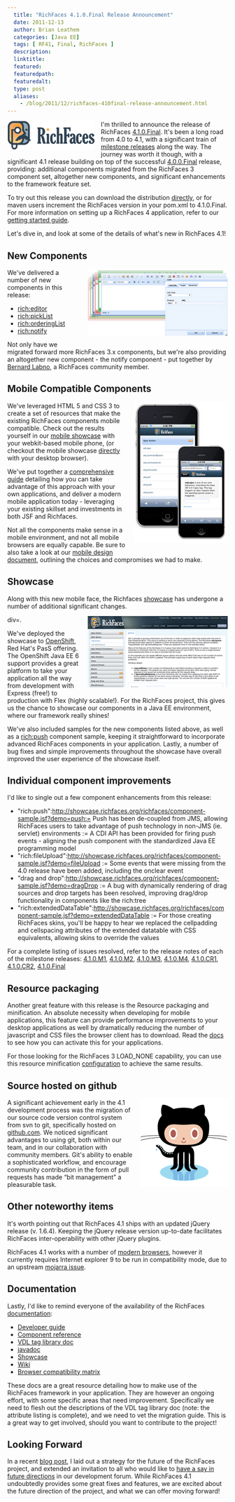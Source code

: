 ```yaml
---
  title: "RichFaces 4.1.0.Final Release Announcement"
  date: 2011-12-13
  author: Brian Leathem
  categories: [Java EE]
  tags: [ RF41, Final, RichFaces ]
  description:
  linktitle:
  featured:
  featuredpath:
  featuredalt:
  type: post
  aliases:
    - /blog/2011/12/richfaces-410final-release-announcement.html
---
```


<a href="/images/blog/2011-12-13-richfaces-410final-release-announcement/richfaces.png" imageanchor="1" style="clear: left; float: left; margin-bottom: 1em; margin-right: 1em;"><img border="0" src="/images/blog/2011-12-13-richfaces-410final-release-announcement/richfaces.png" /></a>

I'm thrilled to announce the release of RichFaces <a href="https://issues.jboss.org/secure/ReleaseNote.jspa?projectId=12310341&amp;version=12318600">4.1.0.Final</a>. It's been a long road from 4.0 to 4.1, with a significant train of <a href="http://blog.bleathem.ca/search/label/RF41">milestone releases</a> along the way. The journey was worth it though, with a significant 4.1 release building on top of the successful <a href="http://in.relation.to/Bloggers/RichFaces400FinalReleased">4.0.0.Final</a> release, providing: additional components migrated from the RichFaces 3 component set, altogether new components, and significant enhancements to the framework feature set.

To try out this release you can download the distribution <a href="http://www.jboss.org/richfaces/download/stable">directly</a>, or for maven users increment the RichFaces version in your pom.xml to 4.1.0.Final. For more information on setting up a RichFaces 4 application, refer to our<a href="http://community.jboss.org/wiki/GettingstartedwithRichFaces4x"> getting started guide</a>.

Let's dive in, and look at some of the details of what's new in RichFaces 4.1!

## New Components

<a href="/images/blog/2011-12-13-richfaces-410final-release-announcement/editor.png" imageanchor="1" style="clear: right; float: right; margin-bottom: 1em; margin-left: 1em;"><img border="0" height="153" src="/images/blog/2011-12-13-richfaces-410final-release-announcement/editor.png" width="320" /></a>

We've delivered a number of new components in this release:

* <a href="http://showcase.richfaces.org/richfaces/component-sample.jsf?demo=editor">rich:editor</a>
* <a href="http://showcase.richfaces.org/richfaces/component-sample.jsf?demo=pickList">rich:pickList</a>
* <a href="http://showcase.richfaces.org/richfaces/component-sample.jsf?demo=orderingList">rich:orderingList</a>
* <a href="http://showcase.richfaces.org/richfaces/component-sample.jsf?demo=notify">rich:notify</a>

Not only have we migrated forward more RichFaces 3.x components, but we're also providing an altogether new component - the notify component - put together by <a href="http://community.jboss.org/people/blabno">Bernard Labno</a>, a RichFaces community member.

## Mobile Compatible Components

<a href="/images/blog/2011-12-13-richfaces-410final-release-announcement/mobile.png" imageanchor="1" style="clear: right; float: right; margin-bottom: 1em; margin-left: 1em;"><img border="0" height="320" src="/images/blog/2011-12-13-richfaces-410final-release-announcement/mobile.png" width="216" /></a>We've leveraged HTML 5 and CSS 3 to create a set of resources that make the existing RichFaces components mobile compatible. Check out the results yourself in our <a href="http://showcase.richfaces.org/">mobile showcase</a> with your webkit-based mobile phone, (or checkout the mobile showcase <a href="http://showcase.richfaces.org/phoneHome.jsf">directly</a> with your desktop browser).

We've put together a <a href="http://community.jboss.org/wiki/GettingStartedWithMobileRichFaces">comprehensive guide</a> detailing how you can take advantage of this approach with your own applications, and deliver a modern mobile application today - leveraging your existing skillset and investments in both JSF and Richfaces.

Not all the components make sense in a mobile environment, and not all mobile browsers are equally capable. Be sure to also take a look at our <a href="http://community.jboss.org/wiki/RichFaces410xMobileSkinPlanningDesign">mobile design document</a>, outlining the choices and compromises we had to make.

## Showcase

Along with this new mobile face, the Richfaces <a href="http://showcase.richfaces.org/">showcase</a> has undergone a number of additional significant changes.

div=. <a href="/images/blog/2011-12-13-richfaces-410final-release-announcement/showcase.png" imageanchor="1" style="clear: right; float: right; margin-bottom: 1em; margin-left: 1em;"><img border="0" height="162" src="/images/blog/2011-12-13-richfaces-410final-release-announcement/showcase.png" width="320" /></a>


We've deployed the showcase to <a href="https://openshift.redhat.com/">OpenShift</a>, Red Hat's PasS offering. The OpenShift Java EE 6 support provides a great platform to take your application all the way from development with Express (free!) to production with Flex (highly scalable!). For the RichFaces project, this gives us the chance to showcase our components in a Java EE environment, where our framework really shines!

We've also included samples for the new components listed above, as well as a <a href="http://showcase.richfaces.org/richfaces/component-sample.jsf?demo=push">rich:push</a> component sample, keeping it straightforward to incorporate advanced RichFaces components in your application. Lastly, a number of bug fixes and simple improvements throughout the showcase have overall improved the user experience of the showcase itself.

## Individual component improvements

I'd like to single out a few component enhancements from this release:

- "rich:push":http://showcase.richfaces.org/richfaces/component-sample.jsf?demo=push:= Push has been de-coupled from JMS, allowing RichFaces users to take advantage of push technology in non-JMS (ie. servlet) environments
  := A CDI API has been provided for firing push events - aligning the push component with the standardized Java EE programming model
- "rich:fileUpload":http://showcase.richfaces.org/richfaces/component-sample.jsf?demo=fileUpload
:= Some events that were missing from the 4.0 release have been added, including the onclear event
- "drag and drop":http://showcase.richfaces.org/richfaces/component-sample.jsf?demo=dragDrop
:= A bug with dynamically rendering of drag sources and drop targets has been resolved, improving drag/drop functionality in components like the rich:tree
- "rich:extendedDataTable":http://showcase.richfaces.org/richfaces/component-sample.jsf?demo=extendedDataTable
:= For those creating RichFaces skins, you'll be happy to hear we replaced the cellpadding and cellspacing attributes of the extended datatable with CSS equivalents, allowing skins to override the values

For a complete listing of issues resolved, refer to the release notes of each of the milestone releases: <a href="https://issues.jboss.org/secure/ReleaseNote.jspa?projectId=12310341&amp;version=12315856">4.1.0.M1</a>, <a href="https://issues.jboss.org/secure/ReleaseNote.jspa?projectId=12310341&amp;version=12316708">4.1.0.M2</a>, <a href="https://issues.jboss.org/secure/ReleaseNote.jspa?projectId=12310341&amp;version=12318072">4.1.0.M3</a>, <a href="https://issues.jboss.org/secure/ReleaseNote.jspa?projectId=12310341&amp;version=12317054">4.1.0.M4</a>, <a href="https://issues.jboss.org/secure/ReleaseNote.jspa?projectId=12310341&amp;version=12317055">4.1.0.CR1</a>, <a href="https://issues.jboss.org/secure/ReleaseNote.jspa?projectId=12310341&amp;version=12318315">4.1.0.CR2</a>, <a href="https://issues.jboss.org/secure/ReleaseNote.jspa?projectId=12310341&amp;version=12318600">4.1.0.Final</a>

## Resource packaging

Another great feature with this release is the Resource packaging and minification. An absolute necessity when developing for mobile applications, this feature can provide performance improvements to your desktop applications as well by dramatically reducing the number of javascript and CSS files the browser client has to download. Read the <a href="http://docs.jboss.org/richfaces/latest_4_1_X/Developer_Guide/en-US/html/chap-Developer_Guide-Advanced_features.html#sect-Developer_Guide-Advanced_features-Resource_loading_strategies">docs</a> to see how you can activate this for your applications.

For those looking for the RichFaces 3 LOAD_NONE capability, you can use this resource minification <a href="http://community.jboss.org/wiki/WorkaroundForLOADNONEResourceLoadingStrategyInRichFaces41">configuration</a> to achieve the same results.

## Source hosted on github

<a href="/images/blog/2011-12-13-richfaces-410final-release-announcement/Octocat.png" imageanchor="1" style="clear: right; float: right; margin-bottom: 1em; margin-left: 1em;"><img border="0" height="200" src="/images/blog/2011-12-13-richfaces-410final-release-announcement/Octocat.png" width="200" /></a>A significant achievement early in the 4.1 development process was the migration of our source code version control system from svn to git, specifically hosted on <a href="http://github.com/richfaces">github.com</a>. We noticed significant advantages to using git, both within our team, and in our collaboration with community members. Git's ability to enable a sophisticated workflow, and encourage community contribution in the form of pull requests has made “bit management” a pleasurable task.

## Other noteworthy items

It's worth pointing out that RichFaces 4.1 ships with an updated jQuery release (v. 1.6.4). Keeping the jQuery release version up-to-date facilitates RichFaces inter-operability with other jQuery plugins.

RichFaces 4.1 works with a number of <a href="http://community.jboss.org/wiki/PrioritizedRichFacesBrowsersCompatibilityMatrix">modern browsers</a>, however it currently requires Internet explorer 9 to be run in compatibility mode, due to an upstream <a href="http://java.net/jira/browse/JAVASERVERFACES-2063">mojarra issue</a>.

## Documentation

Lastly, I'd like to remind everyone of the availability of the RichFaces <a href="http://www.jboss.org/richfaces/docs">documentation</a>:

* <a href="http://docs.jboss.org/richfaces/latest_4_1_X/Developer_Guide/">Developer guide</a>
* <a href="http://docs.jboss.org/richfaces/latest_4_1_X/Component_Reference/">Component reference</a>
* <a href="http://docs.jboss.org/richfaces/latest_4_1_X/vdldoc/">VDL tag library doc</a>
* <a href="http://docs.jboss.org/richfaces/latest_4_1_X/javadoc/">javadoc</a>
* <a href="http://showcase.richfaces.org/">Showcase</a>
* <a href="http://community.jboss.org/wiki/richfaceswikihomepage">Wiki</a>
* <a href="http://community.jboss.org/wiki/PrioritizedRichFacesBrowsersCompatibilityMatrix">Browser compatibility matrix</a>

These docs are a great resource detailing how to make use of the RichFaces framework in your application. They are however an ongoing effort, with some specific areas that need improvement. Specifically we need to flesh out the descriptions of the VDL tag library doc (note: the attribute listing is complete), and we need to vet the migration guide. This is a great way to get involved, should you want to contribute to the project!

## Looking Forward

In a recent <a href="http://blog.bleathem.ca/2011/12/state-of-richfaces.html">blog post</a>, I laid out a strategy for the future of the RichFaces project, and extended an invitation to all who would like to <a href="http://community.jboss.org/thread/175973">have a say in future directions</a> in our development forum. While RichFaces 4.1 undoubtedly provides some great fixes and features, we are excited about the future direction of the project, and what we can offer moving forward!
